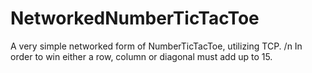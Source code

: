 # NetworkedNumberTicTacToe
A very simple networked form of NumberTicTacToe, utilizing TCP. /n
In order to win either a row, column or diagonal must add up to 15.

